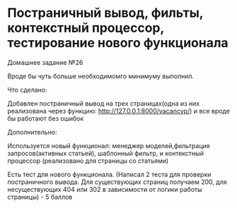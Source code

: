 ﻿# Постраничный вывод, фильты, контекстный процессор, тестирование нового функционала

Домашнее задание №26

Вроде бы чуть больше необходимомго минимуму выполнил.

Что сделано:

Добавлен постраничный вывод на трех страницах(одна из них реализована через функцию: http://127.0.0.1:8000/vacancyp/) и все вроде бы работают без ошибок

Дополнительно:

Используется новый функционал: менеджер моделей,фильтрация запросов(активных статьей), шаблонный фильтр, и контекстный процессор (реализовано для страницы со статьями)

Есть тест для нового функционала. (Написал  2 теста для проверки постраничного вывода. Для существующих страниц получаем 200, для несуществующих 404 или 302 в зависимости от логики работы страницы) - 5 баллов

